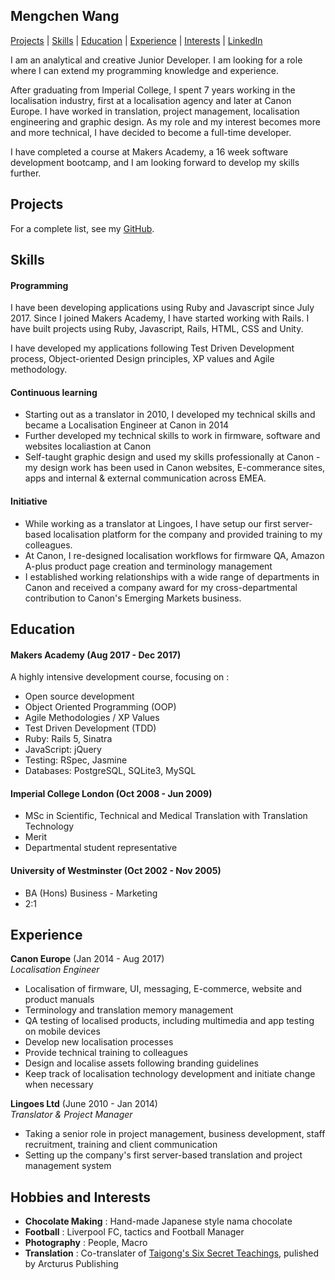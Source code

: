 ## Mengchen Wang

[Projects](#projects) | [Skills](#skills) | [Education](#education) | [Experience](#experience) | [Interests](#interests) | [LinkedIn](http://www.linkedin.com/in/mengchenwang)

I am an analytical and creative Junior Developer. I am looking for a role where I can extend my programming knowledge and experience.

After graduating from Imperial College, I spent 7 years working in the localisation industry, first at a localisation agency and later at Canon Europe. I have worked in translation, project management, localisation engineering and graphic design. As my role and my interest becomes more and more technical, I have decided to become a full-time developer.

I have completed a course at Makers Academy, a 16 week software development bootcamp, and I am looking forward to develop my skills further.

## Projects

For a complete list, see my [GitHub](https://github.com/mengchenwang?tab=repositories).


## Skills

#### Programming

I have been developing applications using Ruby and Javascript since July 2017. Since I joined Makers Academy, I have started working with Rails. I have built projects using Ruby, Javascript, Rails, HTML, CSS and Unity.

I have developed my applications following Test Driven Development process, Object-oriented Design principles, XP values and Agile methodology.

#### Continuous learning

* Starting out as a translator in 2010, I developed my technical skills and became a Localisation Engineer at Canon in 2014
* Further developed my technical skills to work in firmware, software and websites localiastion at Canon
* Self-taught graphic design and used my skills professionally at Canon - my design work has been used in Canon websites, E-commerance sites, apps and internal & external communication across EMEA.

#### Initiative

* While working as a translator at Lingoes, I have setup our first server-based localisation platform for the company and provided training to my colleagues.
* At Canon, I re-designed localisation workflows for firmware QA, Amazon A-plus product page creation and terminology management
* I established working relationships with a wide range of departments in Canon and received a company award for my cross-departmental contribution to Canon's Emerging Markets business.


## Education

#### Makers Academy (Aug 2017 - Dec 2017)

A highly intensive development course, focusing on :

* Open source development
* Object Oriented Programming (OOP)
* Agile Methodologies / XP Values
* Test Driven Development (TDD)
* Ruby: Rails 5, Sinatra
* JavaScript: jQuery
* Testing: RSpec, Jasmine
* Databases: PostgreSQL, SQLite3, MySQL

#### Imperial College London  (Oct 2008 - Jun 2009)

- MSc in Scientific, Technical and Medical Translation with Translation Technology
- Merit
- Departmental student representative

#### University of Westminster (Oct 2002 - Nov 2005)

- BA (Hons) Business - Marketing
- 2:1

## Experience

**Canon Europe** (Jan 2014 - Aug 2017)    
*Localisation Engineer*
  * Localisation of firmware, UI, messaging, E-commerce, website and product manuals
  * Terminology and translation memory management
  * QA testing of localised products, including multimedia and app testing on mobile devices
  * Develop new localisation processes
  * Provide technical training to colleagues
  * Design and localise assets following branding guidelines
  * Keep track of localisation technology development and initiate change when necessary

**Lingoes Ltd** (June 2010 - Jan 2014)    
*Translator & Project Manager*
  * Taking a senior role in project management, business development, staff recruitment, training and client communication
  * Setting up the company's first server-based translation and project management system

## Hobbies and Interests
- **Chocolate Making** : Hand-made Japanese style nama chocolate
- **Football** : Liverpool FC, tactics and Football Manager
- **Photography** : People, Macro
- **Translation** : Co-translater of [Taigong's Six Secret Teachings](https://books.google.co.uk/books?id=uLw2DwAAQBAJ&pg=PT11&lpg=PT11&dq=taigong%27s+six+secret+teachings+mengchen+wang&source=bl&ots=W1sMLoJ8BD&sig=d6LcvjOU9t55ANs3fGeMkkx6_F8&hl=en&sa=X&ved=0ahUKEwjk6oydlsXXAhVnJMAKHTPNDwkQ6AEIKDAA#v=onepage&q&f=false), pulished by Arcturus Publishing
